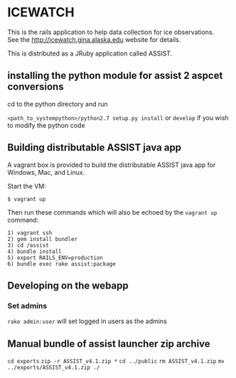 # ICEWATCH


This is the rails application to help data collection for ice observations.   
See the http://icewatch.gina.alaska.edu website for details.

This is distributed as a JRuby application called ASSIST.

## installing the python module for assist 2 aspcet conversions

cd to the python directory and run

`<path_to_systempython>/python2.7 setup.py install` or `develop`
if you wish to modify the python code

## Building distributable ASSIST java app

A vagrant box is provided to build the distributable ASSIST java app for 
Windows, Mac, and Linux.

Start the VM:

```
$ vagrant up
```
Then run these commands which will also be echoed by the `vagrant up` command:
```
1) vagrant ssh
2) gem install bundler
3) cd /assist
4) bundle install
5) export RAILS_ENV=production
6) bundle exec rake assist:package

```


## Developing on the webapp

### Set admins
`rake admin:user` will set logged in users as the admins


## Manual bundle of assist launcher zip archive
`cd exports`
`zip -r ASSIST_v4.1.zip *`
`cd ../public`
`rm ASSIST_v4.1.zip`
`mv ../exports/ASSIST_v4.1.zip ./`
